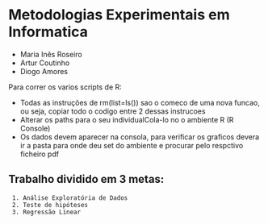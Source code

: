 # Metodologias Experimentais em Informatica

* Maria Inês Roseiro
* Artur Coutinho 
* Diogo Amores 


Para correr os varios scripts de R:
* Todas as instruções de rm(list=ls()) sao o comeco de uma nova funcao, ou seja, copiar todo o codigo entre 2 dessas instrucoes
* Alterar os paths para o seu individualCola-lo no o ambiente R (R Console)
* Os dados devem aparecer na consola, para verificar os graficos devera ir a pasta para onde deu set do ambiente e procurar pelo respctivo ficheiro pdf

## Trabalho dividido em 3 metas:
     1. Análise Exploratória de Dados
     2. Teste de hipóteses
     3. Regressão Linear


